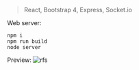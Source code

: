 >React, Bootstrap 4, Express, Socket.io

Web server:
```
npm i
npm run build
node server
```

Preview:
![rfs](https://cloud.githubusercontent.com/assets/16783960/25304201/0b189f30-276b-11e7-977f-5a5e63a5de20.png)
